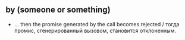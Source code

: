 ## by (someone or something)
- ... then the promise generated by the call becomes rejected / тогда промис, сгенерированный вызовом, становится отклоненным.